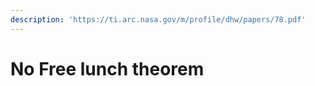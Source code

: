 ```yaml
---
description: 'https://ti.arc.nasa.gov/m/profile/dhw/papers/78.pdf'
---
```


# No Free lunch theorem

